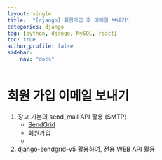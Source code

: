 ```yaml
---
layout: single
title:  "[django] 회원가입 후 이메일 보내기"
categories: django
tag: [python, django, MySQL, react]
toc: true
author_profile: false
sidebar:
    nav: "docs"
---
```


# 회원 가입 이메일 보내기

1. 장고 기본의 send_mail API 활용 (SMTP)
    - [SendGrid](https://sendgrid.com/docs/for-developers/sending-email/django/)
    - 회원가입
    - 
2. django-sendgrid-v5 활용하여, 전용 WEB API 활용

